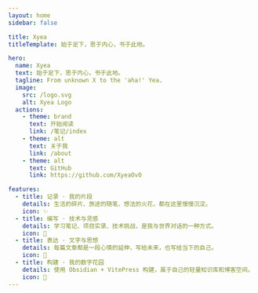 ```yaml
---
layout: home
sidebar: false

title: Xyea
titleTemplate: 始于足下，思于内心，书于此地。 

hero:
  name: Xyea
  text: 始于足下，思于内心，书于此地。 
  tagline: From unknown X to the 'aha!' Yea.
  image:
    src: /logo.svg
    alt: Xyea Logo
  actions:
    - theme: brand
      text: 开始阅读
      link: /笔记/index
    - theme: alt
      text: 关于我
      link: /about
    - theme: alt
      text: GitHub
      link: https://github.com/XyeaOvO

features:
  - title: 记录 · 我的片段
    details: 生活的碎片、旅途的随笔、想法的火花，都在这里慢慢沉淀。
    icon: ✨
  - title: 编写 · 技术与灵感
    details: 学习笔记、项目实录、技术挑战，是我与世界对话的一种方式。
    icon: 🧠
  - title: 表达 · 文字与思想
    details: 每篇文章都是一段心情的延伸，写给未来，也写给当下的自己。
    icon: 📓
  - title: 构建 · 我的数字花园
    details: 使用 Obsidian + VitePress 构建，属于自己的轻量知识库和博客空间。
    icon: 🌿
---
```


<!-- <HomePage /> -->
